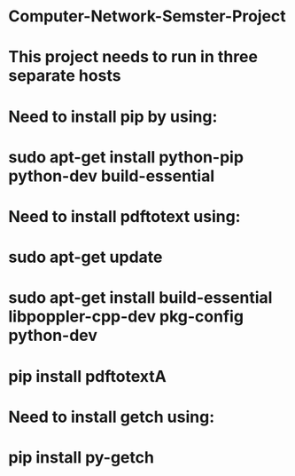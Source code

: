 # Computer-Network-Semster-Project
# This project needs to run in three separate hosts
# Need to install pip by using: 
#     sudo apt-get install python-pip python-dev build-essential
# Need to install pdftotext using:
#     sudo apt-get update
#     sudo apt-get install build-essential libpoppler-cpp-dev pkg-config python-dev
#     pip install pdftotextA
# Need to install getch using:
#     pip install py-getch
